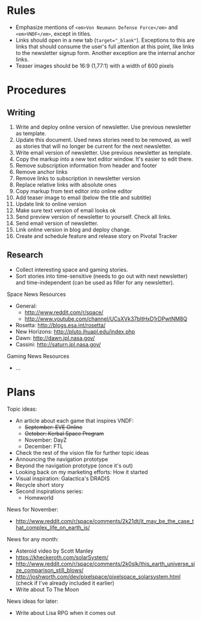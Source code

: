 # Rules

- Emphasize mentions of `<em>Von Neumann Defense Force</em>` and
  `<em>VNDF</em>`, except in titles.
- Links should open in a new tab (`target="_blank"`). Exceptions to this are
  links that should consume the user's full attention at this point, like links
  to the newsletter signup form. Another exception are the internal anchor
  links.
- Teaser images should be 16:9 (1,77:1) with a width of 600 pixels


# Procedures

## Writing

1. Write and deploy online version of newsletter. Use previous newsletter as
template.
1. Update this document. Used news stories need to be removed, as well as
stories that will no longer be current for the next newsletter.
1. Write email version of newsletter. Use previous newsletter as template.
  1. Copy the markup into a new text editor window. It's easier to edit there.
  1. Remove subscription information from header and footer
  1. Remove anchor links
  1. Remove links to subscription in newsletter version
  1. Replace relative links with absolute ones
  1. Copy markup from text editor into online editor
  1. Add teaser image to email (below the title and subtitle)
  1. Update link to online version
  1. Make sure text version of email looks ok
1. Send preview version of newsletter to yourself. Check all links.
1. Send email version of newsletter.
1. Link online version in blog and deploy change.
1. Create and schedule feature and release story on Pivotal Tracker


## Research

- Collect interesting space and gaming stories.
- Sort stories into time-sensitive (needs to go out with next newsletter) and
time-independent (can be used as filler for any newsletter).

Space News Resources
- General:
  - http://www.reddit.com/r/space/
  - http://www.youtube.com/channel/UCsXVk37bltHxD1rDPwtNM8Q
- Rosetta: http://blogs.esa.int/rosetta/
- New Horizons: http://pluto.jhuapl.edu/index.php
- Dawn: http://dawn.jpl.nasa.gov/
- Cassini: http://saturn.jpl.nasa.gov/

Gaming News Resources
- ...


# Plans

Topic ideas:
- An article about each game that inspires VNDF:
  - ~~September: EVE Online~~
  - ~~October: Kerbal Space Program~~
  - November: DayZ
  - December: FTL
- Check the rest of the vision file for further topic ideas
- Announcing the navigation prototype
- Beyond the navigation prototype (once it's out)
- Looking back on my marketing efforts: How it started
- Visual inspiration: Galactica's DRADIS
- Recycle short story
- Second inspirations series:
  - Homeworld

News for November:
- http://www.reddit.com/r/space/comments/2k21dt/it_may_be_the_case_that_complex_life_on_earth_is/

News for any month:
- Asteroid video by Scott Manley
- https://kheckeroth.com/solarSystem/
- http://www.reddit.com/r/space/comments/2k0slk/this_earth_universe_size_comparison_still_blows/
- http://joshworth.com/dev/pixelspace/pixelspace_solarsystem.html (check if I've already included it earlier)
- Write about To The Moon

News ideas for later:
- Write about Lisa RPG when it comes out
